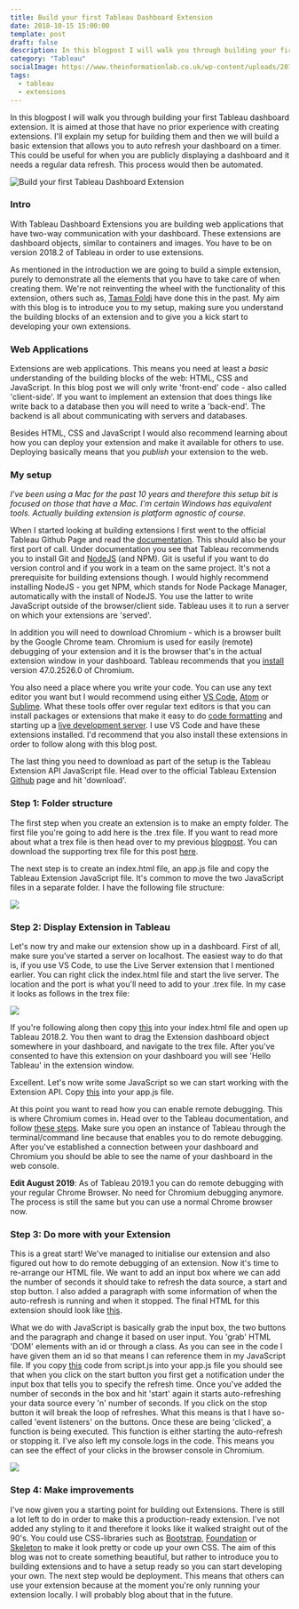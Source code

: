```yaml
---
title: Build your first Tableau Dashboard Extension
date: 2018-10-15 15:00:00
template: post
draft: false
description: In this blogpost I will walk you through building your first Tableau dashboard extension. It is aimed at those that have no prior experience with creating extensions.
category: "Tableau"
socialImage: https://www.theinformationlab.co.uk/wp-content/uploads/2018/10/extensionBlog.png
tags:
  - tableau
  - extensions
---
```


In this blogpost I will walk you through building your first Tableau dashboard extension. It is aimed at those that have no prior experience with creating extensions. I'll explain my setup for building them and then we will build a basic extension that allows you to auto refresh your dashboard on a timer. This could be useful for when you are publicly displaying a dashboard and it needs a regular data refresh. This process would then be automated.

![Build your first Tableau Dashboard Extension](https://www.theinformationlab.co.uk/wp-content/uploads/2018/10/extensionBlog.png)

### Intro

With Tableau Dashboard Extensions you are building web applications that have two-way communication with your dashboard. These extensions are dashboard objects, similar to containers and images. You have to be on version 2018.2 of Tableau in order to use extensions.

As mentioned in the introduction we are going to build a simple extension, purely to demonstrate all the elements that you have to take care of when creating them. We're not reinventing the wheel with the functionality of this extension, others such as, [Tamas Foldi](https://databoss.starschema.net/auto-refresh-tableau-dashboard-without-embedding/) have done this in the past. My aim with this blog is to introduce you to my setup, making sure you understand the building blocks of an extension and to give you a kick start to developing your own extensions.

### Web Applications

Extensions are web applications. This means you need at least a _basic_ understanding of the building blocks of the web: HTML, CSS and JavaScript. In this blog post we will only write 'front-end' code - also called 'client-side'. If you want to implement an extension that does things like write back to a database then you will need to write a 'back-end'. The backend is all about communicating with servers and databases.

Besides HTML, CSS and JavaScript I would also recommend learning about how you can deploy your extension and make it available for others to use. Deploying basically means that you _publish_ your extension to the web.

### My setup

_I've been using a Mac for the past 10 years and therefore this setup bit is focused on those that have a Mac. I'm certain Windows has equivalent tools. Actually building extension is platform agnostic of course._

When I started looking at building extensions I first went to the official Tableau Github Page and read the [documentation](https://tableau.github.io/extensions-api/). This should also be your first port of call. Under documentation you see that Tableau recommends you to install Git and [NodeJS](https://nodejs.org/en/download/) (and NPM). Git is useful if you want to do version control and if you work in a team on the same project. It's not a prerequisite for building extensions though. I would highly recommend installing NodeJS - you get NPM, which stands for Node Package Manager, automatically with the install of NodeJS. You use the latter to write JavaScript outside of the browser/client side. Tableau uses it to run a server on which your extensions are 'served'.

In addition you will need to download Chromium - which is a browser built by the Google Chrome team. Chromium is used for easily (remote) debugging of your extension and it is the browser that's in the actual extension window in your dashboard. Tableau recommends that you [install](https://www.googleapis.com/download/storage/v1/b/chromium-browser-snapshots/o/Mac%2F352221%2Fchrome-mac.zip?generation=1443838516381000&alt=media) version 47.0.2526.0 of Chromium.

You also need a place where you write your code. You can use any text editor you want but I would recommend using either [VS Code](https://code.visualstudio.com), [Atom](https://atom.io) or [Sublime](https://www.sublimetext.com). What these tools offer over regular text editors is that you can install packages or extensions that make it easy to do [code formatting](https://github.com/prettier/prettier-vscode) and starting up a [live development server](https://marketplace.visualstudio.com/items?itemName=ritwickdey.LiveServer). I use VS Code and have these extensions installed. I'd recommend that you also install these extensions in order to follow along with this blog post.

The last thing you need to download as part of the setup is the Tableau Extension API JavaScript file. Head over to the official Tableau Extension [Github](https://tableau.github.io/extensions-api/) page and hit 'download'.

### Step 1: Folder structure

The first step when you create an extension is to make an empty folder. The first file you're going to add here is the .trex file. If you want to read more about what a trex file is then head over to my previous [blogpost](https://www.theinformationlab.co.uk/2018/08/07/whats-this-new-trex-filetype/). You can download the supporting trex file for this post [here](https://gist.github.com/andre347/72df04ba36e9d1fcf7cf3caa102ee141).

The next step is to create an index.html file, an app.js file and copy the Tableau Extension JavaScript file. It's common to move the two JavaScript files in a separate folder. I have the following file structure:

![](https://www.theinformationlab.co.uk/wp-content/uploads/2018/10/Screenshot-2018-10-12-at-14.55.26.png)

### Step 2: Display Extension in Tableau

Let's now try and make our extension show up in a dashboard. First of all, make sure you've started a server on localhost. The easiest way to do that is, if you use VS Code, to use the Live Server extension that I mentioned earlier. You can right click the index.html file and start the live server. The location and the port is what you'll need to add to your .trex file. In my case it looks as follows in the trex file:

![](https://www.theinformationlab.co.uk/wp-content/uploads/2018/10/Screenshot-2018-10-12-at-15.01.13.png)

If you're following along then copy [this](https://gist.github.com/andre347/b73f9d8f2220a17373694201b91181da) into your index.html file and open up Tableau 2018.2. You then want to drag the Extension dashboard object somewhere in your dashboard, and navigate to the trex file. After you've consented to have this extension on your dashboard you will see 'Hello Tableau' in the extension window.

Excellent. Let's now write some JavaScript so we can start working with the Extension API. Copy [this](https://gist.github.com/andre347/4605eb9f887329052316162f8c8c7b79) into your app.js file.

At this point you want to read how you can enable remote debugging. This is where Chromium comes in. Head over to the Tableau documentation, and follow [these steps](https://tableau.github.io/extensions-api/docs/trex_debugging.html). Make sure you open an instance of Tableau through the terminal/command line because that enables you to do remote debugging. After you've established a connection between your dashboard and Chromium you should be able to see the name of your dashboard in the web console.

**Edit August 2019**: As of Tableau 2019.1 you can do remote debugging with your regular Chrome Browser. No need for Chromium debugging anymore. The process is still the same but you can use a normal Chrome browser now.

### Step 3: Do more with your Extension

This is a great start! We've managed to initialise our extension and also figured out how to do remote debugging of an extension. Now it's time to re-arrange our HTML file. We want to add an input box where we can add the number of seconds it should take to refresh the data source, a start and stop button. I also added a paragraph with some information of when the auto-refresh is running and when it stopped. The final HTML for this extension should look like [this](https://gist.github.com/andre347/f4dba5c4b1f18295690b2f6afc3ffab7).

What we do with JavaScript is basically grab the input box, the two buttons and the paragraph and change it based on user input. You 'grab' HTML 'DOM' elements with an id or through a class. As you can see in the code I have given them an id so that means I can reference them in my JavaScript file. If you copy [this](https://gist.github.com/andre347/6b96278bf02f45a56e681ae4c75e8291) code from script.js into your app.js file you should see that when you click on the start button you first get a notification under the input box that tells you to specify the refresh time. Once you've added the number of seconds in the box and hit 'start' again it starts auto-refreshing your data source every 'n' number of seconds. If you click on the stop button it will break the loop of refreshes. What this means is that I have so-called 'event listeners' on the buttons. Once these are being 'clicked', a function is being executed. This function is either starting the auto-refresh or stopping it. I've also left my console.logs in the code. This means you can see the effect of your clicks in the browser console in Chromium.

![](https://www.theinformationlab.co.uk/wp-content/uploads/2018/10/extensionImage.gif)

### Step 4: Make improvements

I've now given you a starting point for building out Extensions. There is still a lot left to do in order to make this a production-ready extension. I've not added any styling to it and therefore it looks like it walked straight out of the 90's. You could use CSS-libraries such as [Bootstrap](https://getbootstrap.com), [Foundation](https://foundation.zurb.com) or [Skeleton](http://getskeleton.com) to make it look pretty or code up your own CSS. The aim of this blog was not to create something beautiful, but rather to introduce you to building extensions and to have a setup ready so you can start developing your own. The next step would be deployment. This means that others can use your extension because at the moment you're only running your extension locally. I will probably blog about that in the future.
